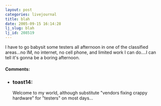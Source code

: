 ```yaml
---
layout: post
categories: livejournal
title: blah
date: 2005-09-15 16:14:28
lj_slug: blah
lj_id: 208519
---
```

I have to go babysit some testers all afternoon in one of the classified areas...no IM, no internet, no cell phone, and limited work I can do....I can tell it's gonna be a boring afternoon.


<div id="comments"><h4>Comments:</h4><div class="lj-comments"><ul>


<li><h3>toast14: </h3>
<a id="comment-498"></a>
<p>Welcome to my world, although substitute "vendors fixing crappy hardware" for "testers" on most days...</p>
</li>
</ul></div></div>
